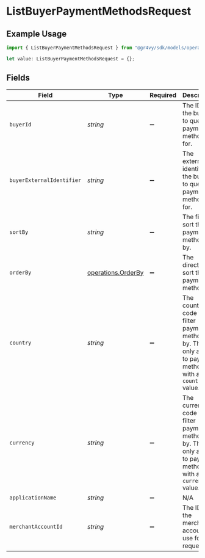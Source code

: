 # ListBuyerPaymentMethodsRequest

## Example Usage

```typescript
import { ListBuyerPaymentMethodsRequest } from "@gr4vy/sdk/models/operations";

let value: ListBuyerPaymentMethodsRequest = {};
```

## Fields

| Field                                                                                                         | Type                                                                                                          | Required                                                                                                      | Description                                                                                                   | Example                                                                                                       |
| ------------------------------------------------------------------------------------------------------------- | ------------------------------------------------------------------------------------------------------------- | ------------------------------------------------------------------------------------------------------------- | ------------------------------------------------------------------------------------------------------------- | ------------------------------------------------------------------------------------------------------------- |
| `buyerId`                                                                                                     | *string*                                                                                                      | :heavy_minus_sign:                                                                                            | The ID of the buyer to query payment methods for.                                                             | fe26475d-ec3e-4884-9553-f7356683f7f9                                                                          |
| `buyerExternalIdentifier`                                                                                     | *string*                                                                                                      | :heavy_minus_sign:                                                                                            | The external identifier of the buyer to query payment methods for.                                            | buyer-12345                                                                                                   |
| `sortBy`                                                                                                      | *string*                                                                                                      | :heavy_minus_sign:                                                                                            | The field to sort the payment methods by.                                                                     |                                                                                                               |
| `orderBy`                                                                                                     | [operations.OrderBy](../../models/operations/orderby.md)                                                      | :heavy_minus_sign:                                                                                            | The direction to sort the payment methods in.                                                                 | desc                                                                                                          |
| `country`                                                                                                     | *string*                                                                                                      | :heavy_minus_sign:                                                                                            | The country code to filter payment methods by. This only applies to payment methods with a `country` value.   | US                                                                                                            |
| `currency`                                                                                                    | *string*                                                                                                      | :heavy_minus_sign:                                                                                            | The currency code to filter payment methods by. This only applies to payment methods with a `currency` value. | USD                                                                                                           |
| `applicationName`                                                                                             | *string*                                                                                                      | :heavy_minus_sign:                                                                                            | N/A                                                                                                           |                                                                                                               |
| `merchantAccountId`                                                                                           | *string*                                                                                                      | :heavy_minus_sign:                                                                                            | The ID of the merchant account to use for this request.                                                       |                                                                                                               |